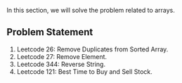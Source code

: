In this section, we will solve the problem related to arrays.

## Problem Statement

1. Leetcode 26: Remove Duplicates from Sorted Array.
2. Leetcode 27: Remove Element.
3. Leetcode 344: Reverse String.
4. Leetcode 121: Best Time to Buy and Sell Stock.
